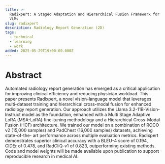 ```yaml
---
title: >-
  Radixpert: A Staged Adaptation and Hierarchical Fusion Framework for Radiology
  VLMs
slug: radixpert
description: Radiology Report Generation (2D)
tags:
  - technical
  - learning
  - work
added: 2025-05-29T19:00:00.000Z
---
```


# Abstract

Automated radiology report generation has emerged as a critical application for improving clinical efficiency and reducing physician workload. This paper presents Radixpert, a novel vision-language model that leverages multi-dataset training and hierarchical cross-modal fusion for enhanced radiology report generation. Our approach utilizes the Llama 3.2-11B-Vision-Instruct model as the foundation, enhanced with a Multi Stage Adaptive LoRA (MSA-LoRA) fine-tuning methodology and a Hierarchical Cross-Modal Fusion (HCF) architecture. We trained our model on a combination of ROCO v2 (15,000 samples) and PadChest (16,000 samples) datasets, achieving state-of-the- art performance across multiple evaluation metrics. Radixpert demonstrates superior clinical accuracy with a BLEU-4 score of 0.194, CIDEr of 0.478, and RadCliQ-v1 of 0.823, outperforming existing methods. Code and model weights will be made available upon publication to support reproducible research in medical AI.
